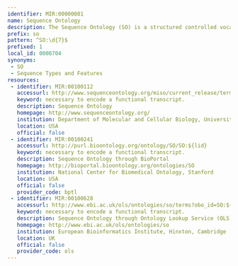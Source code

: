 ```yaml
---
identifier: MIR:00000081
name: Sequence Ontology
description: The Sequence Ontology (SO) is a structured controlled vocabulary for the parts of a genomic annotation. It provides a common set of terms and definitions to facilitate the exchange, analysis and management of genomic data.
prefix: so
pattern: ^SO:\d{7}$
prefixed: 1
local_id: 0000704
synonyms:
 - SO
 - Sequence Types and Features
resources:
 - identifier: MIR:00100112
   accessurl: http://www.sequenceontology.org/miso/current_release/term/SO:${lid}
   keyword: necessary to encode a functional transcript.
   description: Sequence Ontology
   homepage: http://www.sequenceontology.org/
   institution: Department of Molecular and Cellular Biology, University of California, Berkeley
   location: USA
   official: false
 - identifier: MIR:00100241
   accessurl: http://purl.bioontology.org/ontology/SO/SO:${lid}
   keyword: necessary to encode a functional transcript.
   description: Sequence Ontology through BioPortal
   homepage: http://bioportal.bioontology.org/ontologies/SO
   institution: National Center for Biomedical Ontology, Stanford
   location: USA
   official: false
   provider_code: bptl
 - identifier: MIR:00100628
   accessurl: http://www.ebi.ac.uk/ols/ontologies/so/terms?obo_id=SO:${lid}
   keyword: necessary to encode a functional transcript.
   description: Sequence Ontology through Ontology Lookup Service (OLS)
   homepage: http://www.ebi.ac.uk/ols/ontologies/so
   institution: European Bioinformatics Institute, Hinxton, Cambridge
   location: UK
   official: false
   provider_code: ols
---
```

